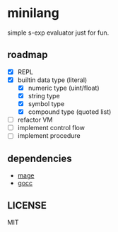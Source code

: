# minilang

simple s-exp evaluator just for fun.

## roadmap

- [x] REPL
- [x] builtin data type (literal)
    - [x] numeric type (uint/float)
    - [x] string type
    - [x] symbol type
    - [x] compound type (quoted list)
- [ ] refactor VM
- [ ] implement control flow
- [ ] implement procedure

## dependencies

- [mage](https://github.com/magefile/mage)
- [gocc](https://github.com/goccmack/gocc)

## LICENSE

MIT

